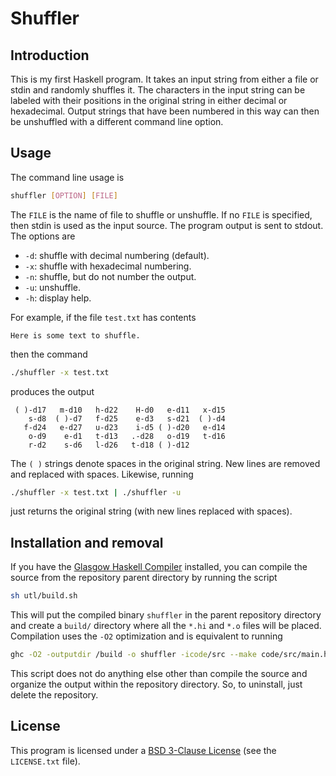 # Shuffler

## Introduction

This is my first Haskell program. It takes an input string from either a file or stdin and randomly shuffles it. The characters in the input string can be labeled with their positions in the original string in either decimal or hexadecimal. Output strings that have been numbered in this way can then be unshuffled with a different command line option.

## Usage

The command line usage is
```bash
shuffler [OPTION] [FILE]
```
The `FILE` is the name of file to shuffle or unshuffle. If no `FILE` is specified, then stdin is used as the input source. The program output is sent to stdout. The options are
* `-d`: shuffle with decimal numbering (default).
* `-x`: shuffle with hexadecimal numbering.
* `-n`: shuffle, but do not number the output.
* `-u`: unshuffle.
* `-h`: display help.

For example, if the file `test.txt` has contents
```text
Here is some text to shuffle.
```
then the command
```bash
./shuffler -x test.txt
```
produces the output
```text
 ( )-d17   m-d10   h-d22    H-d0   e-d11   x-d15
    s-d8  ( )-d7   f-d25    e-d3   s-d21  ( )-d4
   f-d24   e-d27   u-d23    i-d5 ( )-d20   e-d14
    o-d9    e-d1   t-d13   .-d28   o-d19   t-d16
    r-d2    s-d6   l-d26   t-d18 ( )-d12
```
The `( )` strings denote spaces in the original string. New lines are removed and replaced with spaces. Likewise, running
```bash
./shuffler -x test.txt | ./shuffler -u
```
just returns the original string (with new lines replaced with spaces).

## Installation and removal

If you have the [Glasgow Haskell Compiler](https://www.haskell.org/ghc) installed, you can compile the source from the repository parent directory by running the script
```bash
sh utl/build.sh
```
This will put the compiled binary `shuffler` in the parent repository directory and create a `build/` directory where all the `*.hi` and `*.o` files will be placed. Compilation uses the `-O2` optimization and is equivalent to running
```bash
ghc -O2 -outputdir /build -o shuffler -icode/src --make code/src/main.hs
```
This script does not do anything else other than compile the source and organize the output within the repository directory. So, to uninstall, just delete the repository.

## License

This program is licensed under a [BSD 3-Clause License](http://opensource.org/licenses/BSD-3-Clause) (see the `LICENSE.txt` file).
